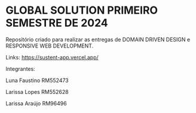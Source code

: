 # GLOBAL SOLUTION PRIMEIRO SEMESTRE DE 2024

Repositório criado para realizar as entregas de DOMAIN DRIVEN DESIGN e RESPONSIVE WEB DEVELOPMENT.

Links:
https://sustent-app.vercel.app/

Integrantes:

Luna Faustino RM552473

Larissa Lopes RM552628

Larissa Araújo RM96496

